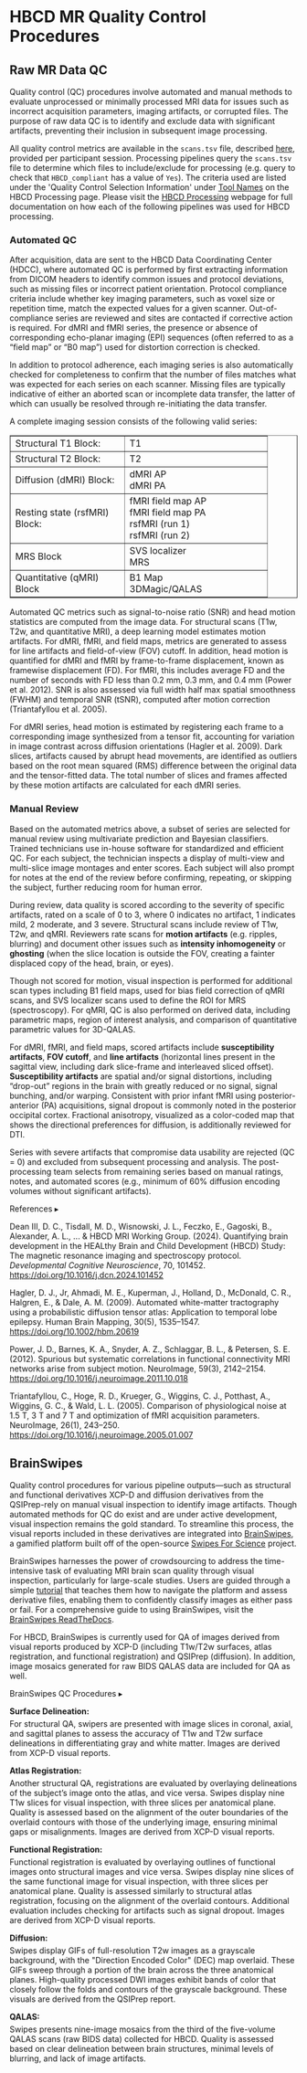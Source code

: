 # HBCD MR Quality Control Procedures

## Raw MR Data QC
Quality control (QC) procedures involve automated and manual methods to evaluate unprocessed or minimally processed MRI data for issues such as incorrect acquisition parameters, imaging artifacts, or corrupted files. The purpose of raw data QC is to identify and exclude data with significant artifacts, preventing their inclusion in subsequent image processing. 

All quality control metrics are available in the `scans.tsv` file, described [here](../../../datacuration/rawbids#participant-session-scan-level-data), provided per participant session. Processing pipelines query the `scans.tsv` file to determine which files to include/exclude for processing (e.g. query to check that `HBCD_compliant` has a value of `Yes`). The criteria used are listed under the 'Quality Control Selection Information' under [Tool Names](https://hbcd-cbrain-processing.readthedocs.io/latest/tool_details.html#tool-names) on the HBCD Processing page. Please visit the [HBCD Processing](https://hbcd-cbrain-processing.readthedocs.io/latest/) webpage for full documentation on how each of  the following pipelines was used for HBCD processing.

### Automated QC
After acquisition, data are sent to the HBCD Data Coordinating Center (HDCC), where automated QC is performed by first extracting information from DICOM headers to identify common issues and protocol deviations, such as missing files or incorrect patient orientation. Protocol compliance criteria include whether key imaging parameters, such as voxel size or repetition time, match the expected values for a given scanner. Out-of-compliance series are reviewed and sites are contacted if corrective action is required. For dMRI and fMRI series, the presence or absence of corresponding echo-planar imaging (EPI) sequences (often referred to as a “field map” or “B0 map”) used for distortion correction is checked. 

In addition to protocol adherence, each imaging series is also automatically checked for completeness to confirm that the number of files matches what was expected for each series on each scanner. Missing files are typically indicative of either an aborted scan or incomplete data transfer, the latter of which can usually be resolved through re-initiating the data transfer.

A complete imaging session consists of the following valid series:
<table dir="ltr" border="1" cellspacing="0" cellpadding="0" data-sheets-root="1" data-sheets-baot="1"><colgroup><col width="200" /><col width="250" /></colgroup>
<tbody>
    <tr>
        <td>Structural T1 Block:</td>
        <td>T1</td>
    </tr>
    <tr>
        <td>Structural T2 Block:</td>
        <td>T2</td>
    </tr>
    <tr>
        <td>Diffusion (dMRI) Block:</td>
        <td>dMRI AP <br /> dMRI PA</td>
    </tr>
    <tr>
        <td>Resting state (rsfMRI) Block:</td>
        <td>fMRI field map AP<br /> fMRI field map PA<br /> rsfMRI (run 1)<br /> rsfMRI (run 2)</td>
    </tr>
    <tr>
        <td>MRS Block</td>
        <td>SVS localizer<br /> MRS</td>
    </tr>
    <tr>
        <td>Quantitative (qMRI) Block</td>
        <td>B1 Map<br /> 3DMagic/QALAS</td>
    </tr>
</tbody>
</table>

Automated QC metrics such as signal-to-noise ratio (SNR) and head motion statistics are computed from the image data. For structural scans (T1w, T2w, and quantitative MRI), a deep learning model estimates motion artifacts. For dMRI, fMRI, and field maps, metrics are generated to assess for line artifacts and field-of-view (FOV) cutoff. In addition, head motion is quantified for dMRI and fMRI by frame-to-frame displacement, known as framewise displacement (FD). For fMRI, this includes average FD and the number of seconds with FD less than 0.2 mm, 0.3 mm, and 0.4 mm (Power et al. 2012). SNR is also assessed via full width half max spatial smoothness (FWHM) and temporal SNR (tSNR), computed after motion correction (Triantafyllou et al. 2005). 

For dMRI series, head motion is estimated by registering each frame to a corresponding image synthesized from a tensor fit, accounting for variation in image contrast across diffusion orientations (Hagler et al. 2009). Dark slices, artifacts caused by abrupt head movements, are identified as outliers based on the root mean squared (RMS) difference between the original data and the tensor-fitted data. The total number of slices and frames affected by these motion artifacts are calculated for each dMRI series.

### Manual Review
Based on the automated metrics above, a subset of series are selected for manual review using multivariate prediction and Bayesian classifiers. Trained technicians use in-house software for standardized and efficient QC. For each subject, the technician inspects a display of multi-view and multi-slice image montages and enter scores. Each subject will also prompt for notes at the end of the review before confirming, repeating, or skipping the subject, further reducing room for human error. 

During review, data quality is scored according to the severity of specific artifacts, rated on a scale of 0 to 3, where 0 indicates no artifact, 1 indicates mild, 2 moderate, and 3 severe. Structural scans include review of T1w, T2w, and qMRI. Reviewers rate scans for **motion artifacts** (e.g. ripples, blurring) and document other issues such as **intensity inhomogeneity** or **ghosting** (when the slice location is outside the FOV, creating a fainter displaced copy of the head, brain, or eyes). 

Though not scored for motion, visual inspection is performed for additional scan types including B1 field maps, used for bias field correction of qMRI scans, and SVS localizer scans used to define the ROI for MRS (spectroscopy). For qMRI, QC is also performed on derived data, including parametric maps, region of interest analysis, and comparison of quantitative parametric values for 3D-QALAS. 

For dMRI, fMRI, and field maps, scored artifacts include **susceptibility artifacts**, **FOV cutoff**, and **line artifacts** (horizontal lines present in the sagittal view, including dark slice-frame and interleaved sliced offset). **Susceptibility artifacts** are spatial and/or signal distortions, including “drop-out” regions in the brain with greatly reduced or no signal, signal bunching, and/or warping. Consistent with prior infant fMRI using posterior-anterior (PA) acquisitions, signal dropout is commonly noted in the posterior occipital cortex. Fractional anisotropy, visualized as a color-coded map that shows the directional preferences for diffusion, is additionally reviewed for DTI.

Series with severe artifacts that compromise data usability are rejected (QC = 0) and excluded from subsequent processing and analysis. The post-processing team selects from remaining series based on manual ratings, notes, and automated scores (e.g., minimum of 60% diffusion encoding volumes without significant artifacts).

<p>
<div id="references-banner" class="references-banner" onclick="toggleCollapse(this)">
    <span class="text">References</span>
  <span class="arrow">▸</span>
</div>
<div class="references-collapsible-content">
<p>Dean III, D. C., Tisdall, M. D., Wisnowski, J. L., Feczko, E., Gagoski, B., Alexander, A. L., ... &amp; HBCD MRI Working Group. (2024). Quantifying brain development in the HEALthy Brain and Child Development (HBCD) Study: The magnetic resonance imaging and spectroscopy protocol. <em>Developmental Cognitive Neuroscience</em>, 70, 101452. <a href="https://doi.org/10.1016/j.dcn.2024.101452">https://doi.org/10.1016/j.dcn.2024.101452</a></p>

<p>Hagler, D. J., Jr, Ahmadi, M. E., Kuperman, J., Holland, D., McDonald, C. R., Halgren, E., &amp; Dale, A. M. (2009). Automated white-matter tractography using a probabilistic diffusion tensor atlas: Application to temporal lobe epilepsy. Human Brain Mapping, 30(5), 1535–1547. <a href="https://doi.org/10.1002/hbm.20619">https://doi.org/10.1002/hbm.20619</a></p>

<p>Power, J. D., Barnes, K. A., Snyder, A. Z., Schlaggar, B. L., &amp; Petersen, S. E. (2012). Spurious but systematic correlations in functional connectivity MRI networks arise from subject motion. NeuroImage, 59(3), 2142–2154. <a href="https://doi.org/10.1016/j.neuroimage.2011.10.018">https://doi.org/10.1016/j.neuroimage.2011.10.018</a></p>

<p>Triantafyllou, C., Hoge, R. D., Krueger, G., Wiggins, C. J., Potthast, A., Wiggins, G. C., &amp; Wald, L. L. (2005). Comparison of physiological noise at 1.5 T, 3 T and 7 T and optimization of fMRI acquisition parameters. NeuroImage, 26(1), 243–250. <a href="https://doi.org/10.1016/j.neuroimage.2005.01.007">https://doi.org/10.1016/j.neuroimage.2005.01.007</a></p>
</div>
</p>


## BrainSwipes
Quality control procedures for various pipeline outputs—such as structural and functional derivatives XCP-D and diffusion derivatives from the QSIPrep-rely on manual visual inspection to identify image artifacts. Though automated methods for QC do exist and are under active development, visual inspection remains the gold standard. To streamline this process, the visual reports included in these derivatives are integrated into [BrainSwipes](https://brainswipes.us/about), a gamified platform built off of the open-source [Swipes For Science](https://swipesforscience.org/) project.

BrainSwipes harnesses the power of crowdsourcing to address the time-intensive task of evaluating MRI brain scan quality through visual inspection, particularly for large-scale studies. Users are guided through a simple [tutorial](https://brainswipes.us/tutorial-select) that teaches them how to navigate the platform and assess derivative files, enabling them to confidently classify images as either pass or fail. For a comprehensive guide to using BrainSwipes, visit the [BrainSwipes ReadTheDocs](https://brainswipes.readthedocs.io/).

For HBCD, BrainSwipes is currently used for QA of images derived from visual reports produced by XCP-D (including T1w/T2w surfaces, atlas registration, and functional registration) and QSIPrep (diffusion). In addition, image mosaics generated for raw BIDS QALAS data are included for QA as well.

<p>
<div id="notification-banner" class="notification-banner" onclick="toggleCollapse(this)">
  <span class="text">BrainSwipes QC Procedures</span>
  <span class="arrow">▸</span>
</div>
<div class="collapsible-content">
<p>
<p style="font-size: 1em; margin: 0 0 5px;"><b>Surface Delineation:</b></p>
For structural QA, swipers are presented with image slices in coronal, axial, and sagittal planes to assess the accuracy of T1w and T2w surface delineations in differentiating gray and white matter. Images are derived from XCP-D visual reports.
</p>

<p style="font-size: 1em; margin: 0 0 5px;"><b>Atlas Registration:</b></p>
Another structural QA, registrations are evaluated by overlaying delineations of the subject’s image onto the atlas, and vice versa. Swipes display nine T1w slices for visual inspection, with three slices per anatomical plane. Quality is assessed based on the alignment of the outer boundaries of the overlaid contours with those of the underlying image, ensuring minimal gaps or misalignments. Images are derived from XCP-D visual reports.

<p>
<p style="font-size: 1em; margin: 0 0 5px;"><b>Functional Registration:</b></p>
Functional registration is evaluated by overlaying outlines of functional images onto structural images and vice versa. Swipes display nine slices of the same functional image for visual inspection, with three slices per anatomical plane. Quality is assessed similarly to structural atlas registration, focusing on the alignment of the overlaid contours. Additional evaluation includes checking for artifacts such as signal dropout. Images are derived from XCP-D visual reports.
</p>

<p style="font-size: 1em; margin: 0 0 5px;"><b>Diffusion:</b></p>
Swipes display GIFs of full-resolution T2w images as a grayscale background, with the "Direction Encoded Color" (DEC) map overlaid. These GIFs sweep through a portion of the brain across the three anatomical planes. High-quality processed DWI images exhibit bands of color that closely follow the folds and contours of the grayscale background. These visuals are derived from the QSIPrep report.

<p>
<p style="font-size: 1em; margin: 0 0 5px;"><b>QALAS:</b></p>
Swipes presents nine-image mosaics from the third of the five-volume QALAS scans (raw BIDS data) collected for HBCD. Quality is assessed based on clear delineation between brain structures, minimal levels of blurring, and lack of image artifacts.
</p>
</div>
</p>